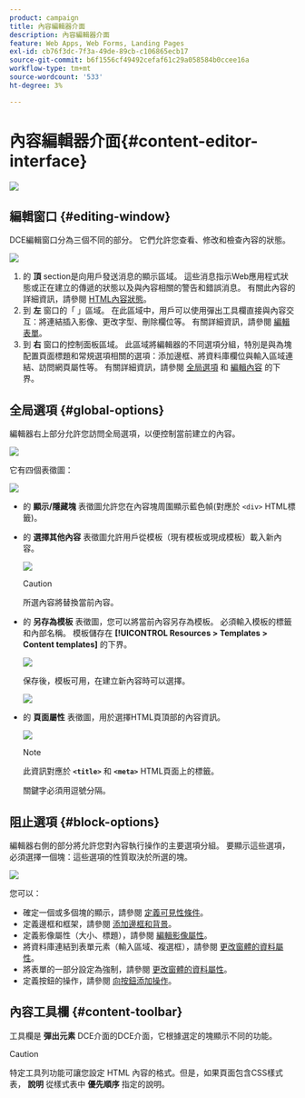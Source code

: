 ```yaml
---
product: campaign
title: 內容編輯器介面
description: 內容編輯器介面
feature: Web Apps, Web Forms, Landing Pages
exl-id: cb76f3dc-7f3a-49de-89cb-c106865ecb17
source-git-commit: b6f1556cf49492cefaf61c29a058584b0ccee16a
workflow-type: tm+mt
source-wordcount: '533'
ht-degree: 3%

---
```


# 內容編輯器介面{#content-editor-interface}

![](../../assets/common.svg)

## 編輯窗口 {#editing-window}

DCE編輯窗口分為三個不同的部分。 它們允許您查看、修改和檢查內容的狀態。

![](assets/dce_decoupe_window_nb.png)

1. 的 **頂** section是向用戶發送消息的顯示區域。 這些消息指示Web應用程式狀態或正在建立的傳遞的狀態以及與內容相關的警告和錯誤消息。 有關此內容的詳細資訊，請參閱 [HTML內容狀態](content-editing-best-practices.md#html-content-statuses)。
1. 到 **左** 窗口的「 」區域。 在此區域中，用戶可以使用彈出工具欄直接與內容交互：將連結插入影像、更改字型、刪除欄位等。 有關詳細資訊，請參閱 [編輯表單](editing-content.md#editing-forms)。
1. 到 **右** 窗口的控制面板區域。 此區域將編輯器的不同選項分組，特別是與為塊配置頁面標題和常規選項相關的選項：添加邊框、將資料庫欄位與輸入區域連結、訪問網頁屬性等。 有關詳細資訊，請參閱 [全局選項](#global-options) 和 [編輯內容](editing-content.md) 的下界。

## 全局選項 {#global-options}

編輯器右上部分允許您訪問全局選項，以便控制當前建立的內容。

![](assets/dce_global_options.png)

它有四個表徵圖：

![](assets/dce_icons_sidebar.png)

* 的 **顯示/隱藏塊** 表徵圖允許您在內容塊周圍顯示藍色幀(對應於 `<div>` HTML標籤)。

* 的 **選擇其他內容** 表徵圖允許用戶從模板（現有模板或現成模板）載入新內容。

   ![](assets/dce_popup_templatechoice.png)

   >[!CAUTION]
   >
   >所選內容將替換當前內容。

* 的 **另存為模板** 表徵圖，您可以將當前內容另存為模板。 必須輸入模板的標籤和內部名稱。 模板儲存在 **[!UICONTROL Resources > Templates > Content templates]** 的下界。

   ![](assets/dce_popup_savetemplate.png)

   保存後，模板可用，在建立新內容時可以選擇。

   ![](assets/dce_create_fromtemplate.png)

* 的 **頁面屬性** 表徵圖，用於選擇HTML頁頂部的內容資訊。

   ![](assets/dce_popup_headerhtml.png)

   >[!NOTE]
   >
   >此資訊對應於 **`<title>`** 和 **`<meta>`** HTML頁面上的標籤。
   >
   >關鍵字必須用逗號分隔。

## 阻止選項 {#block-options}

編輯器右側的部分將允許您對內容執行操作的主要選項分組。 要顯示這些選項，必須選擇一個塊：這些選項的性質取決於所選的塊。

![](assets/dce_right_section.png)

您可以：

* 確定一個或多個塊的顯示，請參閱 [定義可見性條件](editing-content.md#defining-a-visibility-condition)。
* 定義邊框和框架，請參閱 [添加邊框和背景](editing-content.md#adding-a-border-and-background)。
* 定義影像屬性（大小、標題），請參閱 [編輯影像屬性](editing-content.md#editing-image-properties)。
* 將資料庫連結到表單元素（輸入區域、複選框），請參閱 [更改窗體的資料屬性](editing-content.md#changing-the-data-properties-for-a-form)。
* 將表單的一部分設定為強制，請參閱 [更改窗體的資料屬性](editing-content.md#changing-the-data-properties-for-a-form)。
* 定義按鈕的操作，請參閱 [向按鈕添加操作](editing-content.md#adding-an-action-to-a-button)。

## 內容工具欄 {#content-toolbar}

工具欄是 **彈出元素** DCE介面的DCE介面，它根據選定的塊顯示不同的功能。

>[!CAUTION]
>
>特定工具列功能可讓您設定 HTML 內容的格式。但是，如果頁面包含CSS樣式表， **說明** 從樣式表中 **優先順序** 指定的說明。
